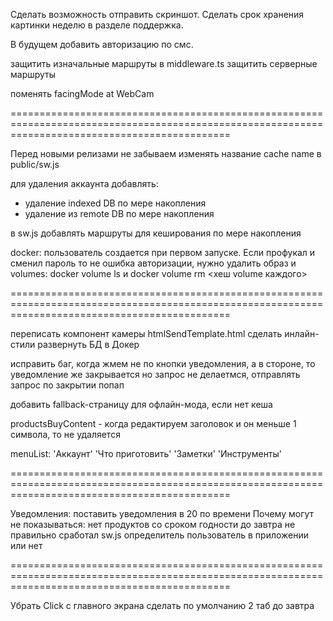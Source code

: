 Сделать возможность отправить скриншот. Сделать срок хранения картинки неделю в разделе поддержка.

В будущем добавить авторизацию по смс.

защитить изначальные маршруты в  middleware.ts
защитить серверные маршруты

поменять facingMode at WebCam

==================================================================================================================================================

Перед новыми релизами не забываем изменять название cache name в public/sw.js

для удаления аккаунта добавлять:
* удаление indexed DB по мере накопления
* удаление из remote DB по мере накопления

в sw.js добавлять маршруты для кеширования по мере накопления

docker: пользователь создается при первом запуске. Если профукал и сменил пароль то не ошибка авторизации, нужно удалить образ и volumes: 
docker volume ls и docker volume rm <хеш volume каждого>

==================================================================================================================================================

переписать компонент камеры
htmlSendTemplate.html сделать инлайн-стили
развернуть БД в Докер

исправить баг, когда жмем не по кнопки уведомления, а в стороне, то уведомление же закрывается но запрос не делаетмся, отправлять запрос
по закрытии попап

добавить fallback-страницу для офлайн-мода, если нет кеша

productsBuyContent - когда редактируем заголовок и он меньше 1 символа, то не удаляется

menuList:
'Аккаунт'
'Что приготовить'
'Заметки'
'Инструменты'

==================================================================================================================================================

Уведомления:
поставить уведомления в 20 по времени
Почему могут не показываться:
нет продуктов со сроком годности до завтра
не правильно сработал sw.js определитель пользователь в приложении или нет

==================================================================================================================================================

Убрать Click с главного экрана
сделать по умолчанию 2 таб до завтра